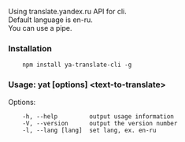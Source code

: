 Using translate.yandex.ru API for cli.  
Default language is en-ru.  
You can use a pipe.  

  ### Installation
```  
    npm install ya-translate-cli -g  
```
  ### Usage: yat [options] \<text-to-translate\>

  Options:
```
    -h, --help         output usage information
    -V, --version      output the version number
    -l, --lang [lang]  set lang, ex. en-ru
```
